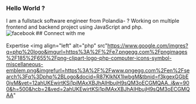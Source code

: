 ### Hello World ?
I am a fullstack software engineer from Polandia- ? Working on multiple frontend and backend project using JavaScript and php.
<br>## Connect with me[<img align="left" alt="facebook" src="https://img.shields.io/badge/facebook-%231877F2.svg?&style=for-the-badge&logo=facebook&logoColor=white" />](https://www.facebook.com)<br>
<br> Expertise
<img align="left" alt="php" src"https://www.google.com/imgres?q=php%20logo&imgurl=https%3A%2F%2Fe7.pngegg.com%2Fpngimages%2F185%2F655%2Fpng-clipart-logo-php-computer-icons-symbol-miscellaneous-emblem.png&imgrefurl=https%3A%2F%2Fwww.pngegg.com%2Fen%2Fsearch%3Fq%3Dphp%2BLogo&docid=R87KlkNX1IwbgM&tbnid=f3kgexGGbE0jyM&vet=12ahUKEwirtKSi1piMAxXBJhAIHbujH9sQM3oECGMQAA..i&w=900&h=500&hcb=2&ved=2ahUKEwirtKSi1piMAxXBJhAIHbujH9sQM3oECGMQAA"
<br>
<br>

